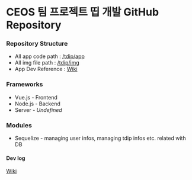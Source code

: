 # CEOS 팀 프로젝트 띱 개발 GitHub Repository

### Repository Structure

* All app code path : [/tdip/app](https://github.com/MrKwon/tdip/tree/master/app)
* All img file path : [/tdip/img](https://github.com/MrKwon/tdip/tree/master/img)
* App Dev Reference : [Wiki](https://github.com/MrKwon/tdip/wiki)

### Frameworks

* Vue.js  - Frontend
* Node.js - Backend
* Server  - *Undefined*

### Modules

* Sequelize - managing user infos, managing tdip infos etc. related with DB

#### Dev log
[Wiki](https://github.com/MrKwon/tdip/wiki/Dev-log)
